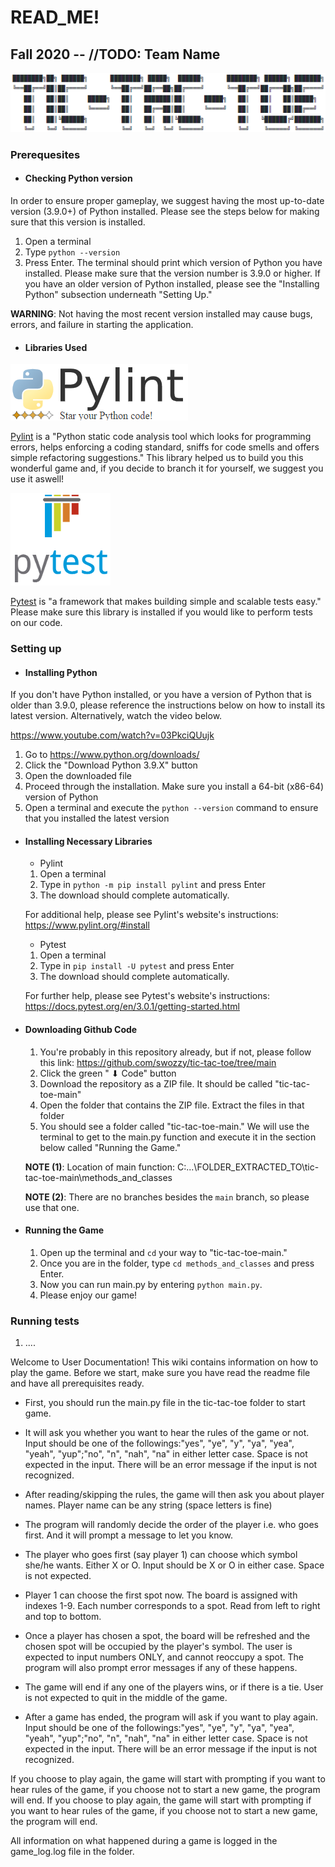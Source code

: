 # READ_ME!
## Fall 2020 -- //TODO: Team Name

![Logo](images/tttp.PNG)



### Prerequesites
* #### Checking Python version
In order to ensure proper gameplay, we suggest having the most up-to-date version (3.9.0+) of Python installed. Please see the steps below for making sure that this version is installed. 

1. Open a terminal
2. Type ```python --version```
3. Press Enter. The terminal should print which version of Python you have installed. Please make sure that the version number is 3.9.0 or higher. If you have an older version of Python installed, please see the "Installing Python" subsection underneath "Setting Up."

__WARNING__: Not having the most recent version installed may cause bugs, errors, and failure in starting the application.

* #### Libraries Used

![Pylint](images/pylint.png)

  [Pylint](https://www.pylint.org/) is a "Python static code analysis tool which looks for programming errors, helps enforcing a coding standard, sniffs for code smells and offers simple refactoring suggestions." This library helped us to build you this wonderful game and, if you decide to branch it for yourself, we suggest you use it aswell!
  
![Pytest](images/pytest.png)

  [Pytest](https://docs.pytest.org/en/stable/) is "a framework that makes building simple and scalable tests easy." Please make sure this library is installed if you would like to perform tests on our code.

### Setting up

* #### Installing Python

If you don't have Python installed, or you have a version of Python that is older than 3.9.0, please reference the instructions below on how to install its latest version. Alternatively, watch the video below.

https://www.youtube.com/watch?v=03PkciQUujk

1. Go to https://www.python.org/downloads/
2. Click the "Download Python 3.9.X" button
3. Open the downloaded file
4. Proceed through the installation. Make sure you install a 64-bit (x86-64) version of Python
5. Open a terminal and execute the ```python --version``` command to ensure that you installed the latest version

* #### Installing Necessary Libraries
   * Pylint
    1. Open a terminal
    2. Type in ```python -m pip install pylint``` and press Enter
    3. The download should complete automatically.
    
    For additional help, please see Pylint's website's instructions: https://www.pylint.org/#install
   
   * Pytest
    1. Open a terminal
    2. Type in ```pip install -U pytest``` and press Enter
    3. The download should complete automatically.
    
    For further help, please see Pytest's website's instructions: https://docs.pytest.org/en/3.0.1/getting-started.html

* #### Downloading Github Code
  1. You're probably in this repository already, but if not, please follow this link: https://github.com/swozzy/tic-tac-toe/tree/main
  2. Click the green " ⬇ Code" button
  3. Download the repository as a ZIP file. It should be called "tic-tac-toe-main"
  4. Open the folder that contains the ZIP file. Extract the files in that folder
  5. You should see a folder called "tic-tac-toe-main." We will use the terminal to get to the main.py function and execute it in the section below called "Running the Game."
  
  
  __NOTE (1)__: Location of main function: C:\...\FOLDER_EXTRACTED_TO\tic-tac-toe-main\methods_and_classes
  
  __NOTE (2)__: There are no branches besides the ```main``` branch, so please use that one.
  
* #### Running the Game
  1. Open up the terminal and ```cd``` your way to "tic-tac-toe-main."
  2. Once you are in the folder, type ```cd methods_and_classes``` and press Enter.
  3. Now you can run main.py by entering ```python main.py```.
  4. Please enjoy our game!
 
### Running tests
  1. ....























Welcome to User Documentation!
This wiki contains information on how to play the game.
Before we start, make sure you have read the readme file and have all prerequisites ready.
- First, you should run the main.py file in the tic-tac-toe folder to start game.
- It will ask you whether you want to hear the rules of the game or not. Input should be one of the followings:"yes", "ye", "y", "ya", "yea", "yeah", "yup";"no", "n", "nah", "na" in either letter case. Space is not expected in the input. There will be an error message if the input is not recognized.
- After reading/skipping the rules, the game will then ask you about player names. Player name can be any string (space letters is fine)
- The program will randomly decide the order of the player i.e. who goes first. And it will prompt a message to let you know.
- The player who goes first (say player 1) can choose which symbol she/he wants. Either X or O. Input should be X or O in either case. Space is not expected.
- Player 1 can choose the first spot now. The board is assigned with indexes 1-9. Each number corresponds to a spot. Read from left to right and top to bottom.
- Once a player has chosen a spot, the board will be refreshed and the chosen spot will be occupied by the player's symbol. The user is expected to input numbers ONLY, and cannot reoccupy a spot. The program will also prompt error messages if any of these happens.
- The game will end if any one of the players wins, or if there is a tie. User is not expected to quit in the middle of the game.

- After a game has ended, the program will ask if you want to play again. Input should be one of the followings:"yes", "ye", "y", "ya", "yea", "yeah", "yup";"no", "n", "nah", "na" in either letter case. Space is not expected in the input. There will be an error message if the input is not recognized.

If you choose to play again, the game will start with prompting if you want to hear rules of the game, if you choose not to start a new game, the program will end.
If you choose to play again, the game will start with prompting if you want to hear rules of the game, if you choose not to start a new game, the program will end.

All information on what happened during a game is logged in the game_log.log file in the folder.

